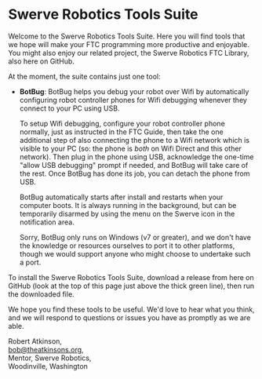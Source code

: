 # Swerve Robotics Tools Suite

Welcome to the Swerve Robotics Tools Suite. Here you will find tools that we hope will
make your FTC programming more productive and enjoyable. You might also enjoy our
related project, the Swerve Robotics FTC Library, also here on GitHub.

At the moment, the suite contains just one tool:

*   __BotBug__: BotBug helps you debug your robot over Wifi by automatically configuring 
    robot controller phones for Wifi debugging whenever they connect to your PC using USB.

    To setup Wifi debugging, configure your robot controller phone normally, just as instructed in the FTC Guide, then take 
    the one additional step of also connecting the phone to a Wifi network which is 
    visible to your PC (so: the phone is *both* on Wifi Direct and this other network). Then
    plug in the phone using USB, acknowledge the one-time "allow USB debugging" prompt if 
    needed, and BotBug will take care of the rest. Once BotBug has done its job, you can detach
    the phone from USB.

    BotBug automatically starts after install and restarts when your computer boots. It is 
    always running in the background, but can be temporarily disarmed by using the menu on 
    the Swerve icon in the notification area.

    Sorry, BotBug only runs on Windows (v7 or greater), and we don't have the knowledge 
    or resources ourselves to port it to other platforms, though we would support anyone
    who might choose to undertake such a port.

To install the Swerve Robotics Tools Suite, download a release from here on GitHub (look at
the top of this page just above the thick green line), then run the downloaded file.

We hope you find these tools to be useful. We'd love to hear what you think, and we will respond to
questions or issues you have as promptly as we are able.

Robert Atkinson,  
bob@theatkinsons.org,  
Mentor, Swerve Robotics,    
Woodinville, Washington

